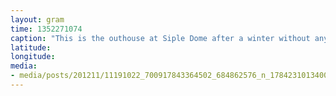 ```yaml
---
layout: gram
time: 1352271074
caption: "This is the outhouse at Siple Dome after a winter without anyone to poop in it."
latitude: 
longitude: 
media:
- media/posts/201211/11191022_700917843364502_684862576_n_17842310134000351.jpg
---
```

